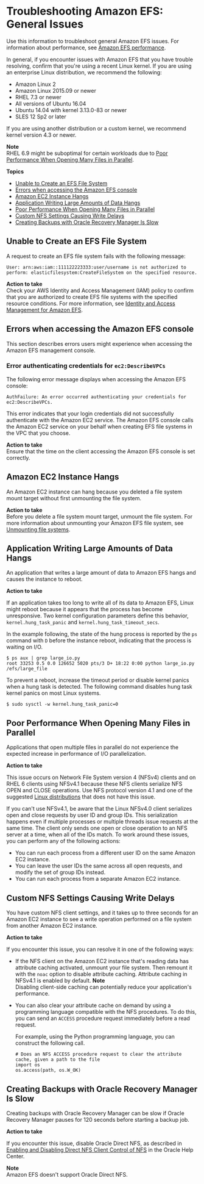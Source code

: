 # Troubleshooting Amazon EFS: General Issues<a name="troubleshooting-efs-general"></a>

Use this information to troubleshoot general Amazon EFS issues\. For information about performance, see [Amazon EFS performance](performance.md)\.

In general, if you encounter issues with Amazon EFS that you have trouble resolving, confirm that you're using a recent Linux kernel\. If you are using an enterprise Linux distribution, we recommend the following:
+ Amazon Linux 2
+ Amazon Linux 2015\.09 or newer
+ RHEL 7\.3 or newer
+ All versions of Ubuntu 16\.04
+ Ubuntu 14\.04 with kernel 3\.13\.0\-83 or newer
+ SLES 12 Sp2 or later

If you are using another distribution or a custom kernel, we recommend kernel version 4\.3 or newer\.

**Note**  
RHEL 6\.9 might be suboptimal for certain workloads due to [Poor Performance When Opening Many Files in Parallel](#open-close-operations-serialized)\.

**Topics**
+ [Unable to Create an EFS File System](#cant-create-filesystem)
+ [Errors when accessing the Amazon EFS console](#efs-console-access-errors)
+ [Amazon EC2 Instance Hangs](#ec2-instance-hangs)
+ [Application Writing Large Amounts of Data Hangs](#application-large-data-hangs)
+ [Poor Performance When Opening Many Files in Parallel](#open-close-operations-serialized)
+ [Custom NFS Settings Causing Write Delays](#custom-nfs-settings-write-delays)
+ [Creating Backups with Oracle Recovery Manager Is Slow](#oracle-backup-slow)

## Unable to Create an EFS File System<a name="cant-create-filesystem"></a>

A request to create an EFS file system fails with the following message:

```
User: arn:aws:iam::111122223333:user/username is not authorized to
perform: elasticfilesystem:CreateFileSystem on the specified resource.
```

**Action to take**  
Check your AWS Identity and Access Management \(IAM\) policy to confirm that you are authorized to create EFS file systems with the specified resource conditions\. For more information, see [Identity and Access Management for Amazon EFS](auth-and-access-control.md)\.

## Errors when accessing the Amazon EFS console<a name="efs-console-access-errors"></a>

This section describes errors users might experience when accessing the Amazon EFS management console\.

### Error authenticating credentials for `ec2:DescribeVPCs`<a name="efs-console-access-error-ec2"></a>

The following error message displays when accessing the Amazon EFS console:

```
AuthFailure: An error occurred authenticating your credentials for ec2:DescribeVPCs.
```

This error indicates that your login credentials did not successfully authenticate with the Amazon EC2 service\. The Amazon EFS console calls the Amazon EC2 service on your behalf when creating EFS file systems in the VPC that you choose\.

**Action to take**  
Ensure that the time on the client accessing the Amazon EFS console is set correctly\.

## Amazon EC2 Instance Hangs<a name="ec2-instance-hangs"></a>

An Amazon EC2 instance can hang because you deleted a file system mount target without first unmounting the file system\. 

**Action to take**  
Before you delete a file system mount target, unmount the file system\. For more information about unmounting your Amazon EFS file system, see [Unmounting file systems](mounting-fs-mount-cmd-general.md#unmounting-fs)\.

## Application Writing Large Amounts of Data Hangs<a name="application-large-data-hangs"></a>

An application that writes a large amount of data to Amazon EFS hangs and causes the instance to reboot\.

**Action to take**

If an application takes too long to write all of its data to Amazon EFS, Linux might reboot because it appears that the process has become unresponsive\. Two kernel configuration parameters define this behavior, `kernel.hung_task_panic` and `kernel.hung_task_timeout_secs`\.

In the example following, the state of the hung process is reported by the `ps` command with `D` before the instance reboot, indicating that the process is waiting on I/O\.

```
$ ps aux | grep large_io.py
root 33253 0.5 0.0 126652 5020 pts/3 D+ 18:22 0:00 python large_io.py
/efs/large_file
```

To prevent a reboot, increase the timeout period or disable kernel panics when a hung task is detected\. The following command disables hung task kernel panics on most Linux systems\.

```
$ sudo sysctl -w kernel.hung_task_panic=0
```

## Poor Performance When Opening Many Files in Parallel<a name="open-close-operations-serialized"></a>

Applications that open multiple files in parallel do not experience the expected increase in performance of I/O parallelization\.

**Action to take**

This issue occurs on Network File System version 4 \(NFSv4\) clients and on RHEL 6 clients using NFSv4\.1 because these NFS clients serialize NFS OPEN and CLOSE operations\. Use NFS protocol version 4\.1 and one of the suggested [Linux distributions](#recommend.linux.dist) that does not have this issue\.

If you can't use NFSv4\.1, be aware that the Linux NFSv4\.0 client serializes open and close requests by user ID and group IDs\. This serialization happens even if multiple processes or multiple threads issue requests at the same time\. The client only sends one open or close operation to an NFS server at a time, when all of the IDs match\. To work around these issues, you can perform any of the following actions:
+ You can run each process from a different user ID on the same Amazon EC2 instance\.
+ You can leave the user IDs the same across all open requests, and modify the set of group IDs instead\.
+ You can run each process from a separate Amazon EC2 instance\.

## Custom NFS Settings Causing Write Delays<a name="custom-nfs-settings-write-delays"></a>

You have custom NFS client settings, and it takes up to three seconds for an Amazon EC2 instance to see a write operation performed on a file system from another Amazon EC2 instance\.

**Action to take**

If you encounter this issue, you can resolve it in one of the following ways:
+ If the NFS client on the Amazon EC2 instance that's reading data has attribute caching activated, unmount your file system\. Then remount it with the `noac` option to disable attribute caching\. Attribute caching in NFSv4\.1 is enabled by default\.
**Note**  
Disabling client\-side caching can potentially reduce your application's performance\.
+ You can also clear your attribute cache on demand by using a programming language compatible with the NFS procedures\. To do this, you can send an `ACCESS` procedure request immediately before a read request\.

   For example, using the Python programming language, you can construct the following call\.

  ```
  # Does an NFS ACCESS procedure request to clear the attribute cache, given a path to the file
  import os
  os.access(path, os.W_OK)
  ```

## Creating Backups with Oracle Recovery Manager Is Slow<a name="oracle-backup-slow"></a>

Creating backups with Oracle Recovery Manager can be slow if Oracle Recovery Manager pauses for 120 seconds before starting a backup job\.

**Action to take**

If you encounter this issue, disable Oracle Direct NFS, as described in [Enabling and Disabling Direct NFS Client Control of NFS](https://docs.oracle.com/database/122/HPDBI/enabling-and-disabling-direct-nfs-client-control-of-nfs.htm#HPDBI-GUID-27DDB55B-F79E-4F40-8228-5D94456E620B) in the Oracle Help Center\.

**Note**  
Amazon EFS doesn't support Oracle Direct NFS\.